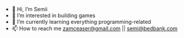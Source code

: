 - 👋 Hi, I’m Semii
- 👀 I’m interested in building games
- 🌱 I’m currently learning everything programming-related
- 📫 How to reach me zamceaser@gmail.com || semi@bedbank.com

<!---
semii-bedbank/semii-bedbank is a ✨ special ✨ repository because its `README.md` (this file) appears on your GitHub profile.
You can click the Preview link to take a look at your changes.
--->
